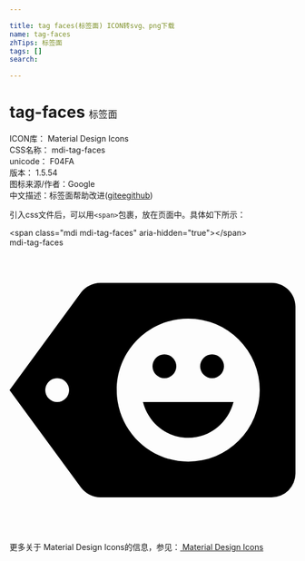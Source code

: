 ```yaml
---

title: tag faces(标签面) ICON转svg、png下载
name: tag-faces
zhTips: 标签面
tags: []
search: 

---
```


# tag-faces  <small style="font-size: 60%;font-weight: 100">标签面</small>


<div class="detail-page">
<p>
<span>
ICON库：
<span class="badge-secondary badge">Material Design Icons</span> 
</span>
<br/>
<span>
CSS名称：
<span class="badge-secondary badge">mdi-tag-faces</span> 
</span>
<br/>
<span>
unicode：
<span class="badge-secondary badge">F04FA</span> 
<copy-btn content='F04FA' btn-title=""></copy-btn>
<copy-btn :content='String.fromCodePoint(parseInt("F04FA", 16))' btn-title="复制U"></copy-btn>
</span>
<br/>
<span>
版本：
<span class="badge-secondary badge">1.5.54</span> 
</span>
<br/>
<span>图标来源/作者：<span class="badge-light badge">Google</span></span> 
<br/>
<span class="zh-detail">中文描述：<span class="badge-primary badge">标签面</span><span class="help-link"><span>帮助改进</span>(<a href="https://gitee.com/liuwave/icon-helper/edit/master/json/material/tag-faces.json" target="_blank" rel="noopener noreferrer">gitee</a><a href="https://github.com/liuwave/icon-helper/edit/master/json/material/tag-faces.json" target="_blank" rel="noopener noreferrer">github</a></span>)</span><br/>
</p>
</div>
<div class="alert alert-dark">
  <i class="mdi mdi-tag-faces mdi-48px"></i>
  <i class="mdi mdi-tag-faces mdi-36px"></i>
  <i class="mdi mdi-tag-faces mdi-24px"></i>
  <i class="mdi mdi-tag-faces mdi-18px"></i>
</div>
<div>
  <p>引入css文件后，可以用<code>&lt;span&gt;</code>包裹，放在页面中。具体如下所示：    
  </p>
  <div class="alert alert-primary" style="font-size: 14px">
    &lt;span class="mdi mdi-tag-faces" aria-hidden="true"&gt;&lt;/span&gt;
    <copy-btn content='<span class="mdi mdi-tag-faces" aria-hidden="true"></span>'></copy-btn>
  </div>
  <div class="alert alert-secondary">
    <i class="mdi mdi-tag-faces"
    style="font-size: 24px"
    aria-hidden="true"></i> mdi-tag-faces
    <copy-btn content="mdi-tag-faces" btn-title="复制图标名称"></copy-btn>
  </div>
</div>
<div id="svg" class="svg-wrap">
<svg xmlns="http://www.w3.org/2000/svg" viewBox="0 0 24 24"><path d="M15,18C11.68,18 9,15.31 9,12C9,8.68 11.68,6 15,6A6,6 0 0,1 21,12A6,6 0 0,1 15,18M4,13A1,1 0 0,1 3,12A1,1 0 0,1 4,11A1,1 0 0,1 5,12A1,1 0 0,1 4,13M22,3H7.63C6.97,3 6.38,3.32 6,3.81L0,12L6,20.18C6.38,20.68 6.97,21 7.63,21H22A2,2 0 0,0 24,19V5C24,3.89 23.1,3 22,3M13,11A1,1 0 0,0 14,10A1,1 0 0,0 13,9A1,1 0 0,0 12,10A1,1 0 0,0 13,11M15,16C16.86,16 18.35,14.72 18.8,13H11.2C11.65,14.72 13.14,16 15,16M17,11A1,1 0 0,0 18,10A1,1 0 0,0 17,9A1,1 0 0,0 16,10A1,1 0 0,0 17,11Z" /></svg>
</div>
<detail full-name='mdi-tag-faces'></detail>
    
<div><p>更多关于 Material Design Icons的信息，参见：<a target="_blank" href="https://iconhelper.cn/material.html"> Material Design Icons</a>
</p></div>
